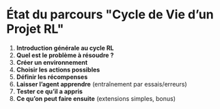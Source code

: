 # État du parcours "Cycle de Vie d’un Projet RL"

1. **Introduction générale au cycle RL**
2. **Quel est le problème à résoudre ?**
3. **Créer un environnement**
4. **Choisir les actions possibles**
5. **Définir les récompenses**
6. **Laisser l’agent apprendre** (entraînement par essais/erreurs)
7. **Tester ce qu’il a appris**
8. **Ce qu’on peut faire ensuite** (extensions simples, bonus)

